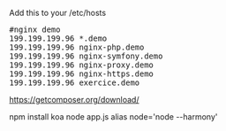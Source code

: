 Add this to your /etc/hosts
<pre>
#nginx demo
199.199.199.96 *.demo
199.199.199.96 nginx-php.demo
199.199.199.96 nginx-symfony.demo
199.199.199.96 nginx-proxy.demo
199.199.199.96 nginx-https.demo
199.199.199.96 exercice.demo
</pre>

https://getcomposer.org/download/

npm install koa
node app.js
alias node='node --harmony'
